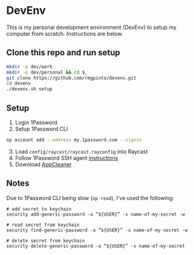 # DevEnv

This is my personal development environment (DevEnv) to setup my computer from scratch.
Instructions are below.

## Clone this repo and run setup

```bash
mkdir -p dev/work
mkdir -p dev/personal && cd $_
git clone https://github.com/rmgpinto/devenv.git
cd devenv
./devenv.sh setup
```

## Setup
1. Login 1Password
2. Setup 1Password CLI
```bash
op account add --address my.1password.com --signin
```
3. Load `config/raycast/raycast.rayconfig` into Raycast
4. Follow 1Password SSH agent [instructions](https://developer.1password.com/docs/ssh/get-started#step-3-turn-on-the-1password-ssh-agent)
5. Download [AppCleaner](https://freemacsoft.net/appcleaner/)

## Notes
Due to 1Password CLI being slow (`op read`), I've used the following:

```
# add secret to keychain
security add-generic-password -a “${USER}” -s name-of-my-secret -w

# read secret from keychain
security find-generic-password -a “${USER}” -s name-of-my-secret -w

# delete secret from keychain
security delete-generic-password -a “${USER}” -s name-of-my-secret
```

